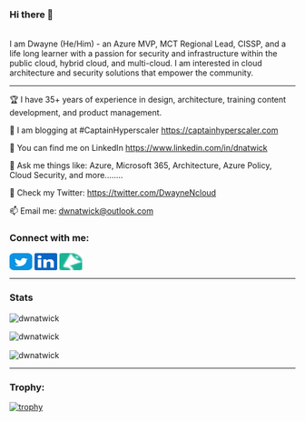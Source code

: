 ### Hi there 👋

<!--
**dwnatwick/dwnatwick** is a ✨ _special_ ✨ repository because its `README.md` (this file) appears on your GitHub profile.

Here are some ideas to get you started:

- 🔭 I’m currently working on ...
- 🌱 I’m currently learning ...
- 👯 I’m looking to collaborate on ...
- 🤔 I’m looking for help with ...
- 💬 Ask me about ...
- 📫 How to reach me: ...
- 😄 Pronouns: ...
- ⚡ Fun fact: ...
-->


<br>
I am Dwayne (He/Him) - an Azure MVP, MCT Regional Lead, CISSP, and a life long learner with a passion for security and infrastructure within the public cloud, hybrid cloud, and multi-cloud. 
I am interested in cloud architecture and security solutions that empower the community.

---

🏆 I have 35+ years of experience in design, architecture, training content development, and product management.

📝 I am blogging at #CaptainHyperscaler https://captainhyperscaler.com

📝 You can find me on LinkedIn https://www.linkedin.com/in/dnatwick

💬 Ask me things like: Azure, Microsoft 365, Architecture, Azure Policy, Cloud Security, and more........

🤔 Check my Twitter: https://twitter.com/DwayneNcloud

📫 Email me: dwnatwick@outlook.com 


<!-- Contact Details -->
<h3 align="left">Connect with me:</h3>
<p align="left">
<a href="https://twitter.com/DwayeNcloud" target="blank"><img align="center" src="img/twitter.svg" alt="DwayneNcloud" height="30" width="40" /></a>
<a href="https://www.linkedin.com/in/dnatwick" target="blank"><img align="center" src="img/linkedin.svg" alt="dnatwick" height="30" width="40" /></a>
<a href="https://sessionize.com/dwayne-natwick" target="blank"><img align="center" src="img/sessionize-favicon.png" alt="dwayne-natwick" height="30" width="40" /></a>
</p>

---

### Stats

<p><img align="center" src="https://github-readme-stats.vercel.app/api?username=dwnatwick&theme=algolia&show_icons=true&locale=en" alt="dwnatwick" /></p>

<p><img align="center" src="https://github-readme-streak-stats.herokuapp.com/?user=dwnatwick&theme=algolia&" alt="dwnatwick" /></p>

<p><img align="center" src="https://github-readme-stats.vercel.app/api/top-langs?username=dwnatwick&theme=algolia&show_icons=true&locale=en&layout=compact" alt="dwnatwick" /></p>

---

<h3 align="left">Trophy:</h3>
<p align="left"> 

[![trophy](https://github-profile-trophy.vercel.app/?username=dwnatwick&theme=algolia)]()
</p>

